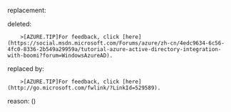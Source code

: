 replacement:

deleted:

		>[AZURE.TIP]For feedback, click [here](https://social.msdn.microsoft.com/Forums/azure/zh-cn/4edc9634-6c56-4fc0-8336-2b549a29959a/tutorial-azure-active-directory-integration-with-boomi?forum=WindowsAzureAD).

replaced by:

		>[AZURE.TIP]For feedback, click [here](http://go.microsoft.com/fwlink/?LinkId=529589).

reason: ()

